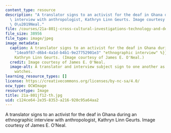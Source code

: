 ```yaml
---
content_type: resource
description: "A translator signs to an activist for the deaf in Ghana during an ethnographic\
  \ interview with anthropologist, Kathryn Linn Geurts. Image courtesy of James E.\
  \ O\u2019Neal."
file: /courses/21a-801j-cross-cultural-investigations-technology-and-development-fall-2012/c124ce642e358353a216920c95a64aa2_21a-801jf12-th.jpg
file_size: 38956
file_type: image/jpeg
image_metadata:
  caption: A translator signs to an activist for the deaf in Ghana during an {{% resource_link
    "14ea9f87-d6b4-4a1d-b4b1-9e27752901e3" "ethnographic interview" %}} with anthropologist,
    Kathryn Linn Geurts. (Image courtesy of James E. O'Neal.)
  credit: Image courtesy of James E. O'Neal.
  image-alt: A translator and interview subject sign to one another as an anthropologist
    watches.
learning_resource_types: []
license: https://creativecommons.org/licenses/by-nc-sa/4.0/
ocw_type: OCWImage
resourcetype: Image
title: 21a-801jf12-th.jpg
uid: c124ce64-2e35-8353-a216-920c95a64aa2
---
```

A translator signs to an activist for the deaf in Ghana during an ethnographic interview with anthropologist, Kathryn Linn Geurts. Image courtesy of James E. O’Neal.